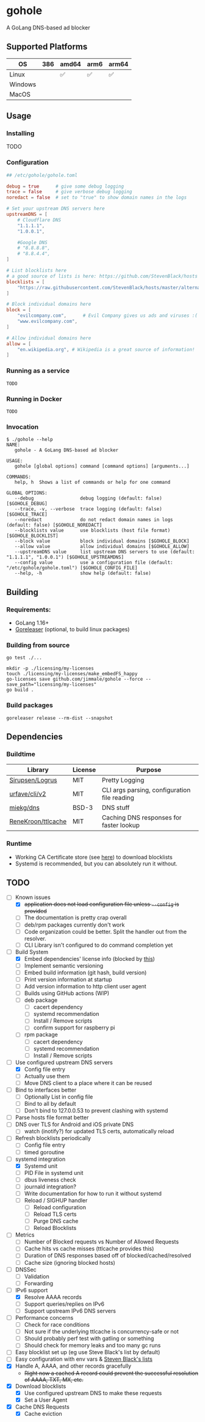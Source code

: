 # gohole
A GoLang DNS-based ad blocker

## Supported Platforms

| OS      | 386 | amd64 | arm6 | arm64 |
| ---     | --- | ----  | ---  | ----  |
| Linux   |     | ✅     | ✅    | ✅     |
| Windows |     |       |      |       |
| MacOS   |     |       |      |       |

## Usage
### Installing
TODO

### Configuration
```toml
## /etc/gohole/gohole.toml

debug = true      # give some debug logging
trace = false     # give verbose debug logging
noredact = false  # set to "true" to show domain names in the logs

# Set your upstream DNS servers here
upstreamDNS = [
    # Cloudflare DNS
    "1.1.1.1",
    "1.0.0.1",

    #Google DNS
    # "8.8.8.8",
    # "8.8.4.4",
]

# List blocklists here
# a good source of lists is here: https://github.com/StevenBlack/hosts
blocklists = [
    "https://raw.githubusercontent.com/StevenBlack/hosts/master/alternates/fakenews-gambling/hosts",  # adware, malware, fakenews, gambling
]

# Block individual domains here
block = [
    "evilcompany.com",      # Evil Company gives us ads and viruses :(
    "www.evilcompany.com",
]

# Allow individual domains here
allow = [
    "en.wikipedia.org", # Wikipedia is a great source of information!
]
```

### Running as a service
```shell
TODO
```

### Running in Docker
```shell
TODO
```

### Invocation
```text
$ ./gohole --help
NAME:
   gohole - A GoLang DNS-based ad blocker

USAGE:
   gohole [global options] command [command options] [arguments...]

COMMANDS:
   help, h  Shows a list of commands or help for one command

GLOBAL OPTIONS:
   --debug                 debug logging (default: false) [$GOHOLE_DEBUG]
   --trace, -v, --verbose  trace logging (default: false) [$GOHOLE_TRACE]
   --noredact              do not redact domain names in logs (default: false) [$GOHOLE_NOREDACT]
   --blocklists value      use blocklists (host file format) [$GOHOLE_BLOCKLIST]
   --block value           block individual domains [$GOHOLE_BLOCK]
   --allow value           allow individual domains [$GOHOLE_ALLOW]
   --upstreamDNS value     list upstream DNS servers to use (default: "1.1.1.1", "1.0.0.1") [$GOHOLE_UPSTREAMDNS]
   --config value          use a configuration file (default: "/etc/gohole/gohole.toml") [$GOHOLE_CONFIG_FILE]
   --help, -h              show help (default: false)
```

## Building
### Requirements:
- GoLang 1.16+
- [Goreleaser](https://goreleaser.com/) (optional, to build linux packages)

### Building from source
```shell
go test ./...

mkdir -p ./licensing/my-licenses
touch ./licensing/my-licenses/make_embedFS_happy
go-licenses save github.com/jimmale/gohole --force --save_path="licensing/my-licenses"
go build .
```

### Build packages
```shell
goreleaser release --rm-dist --snapshot
```

## Dependencies
### Buildtime
| Library                                                     | License | Purpose                                      |
| -------                                                     | ------- | -------                                      |
| [Sirupsen/Logrus](https://github.com/Sirupsen/logrus)       | MIT     | Pretty Logging                               |
| [urfave/cli/v2](https://github.com/urfave/cli/v2)           | MIT     | CLI args parsing, configuration file reading |
| [miekg/dns](https://github.com/miekg/dns)                   | BSD-3   | DNS stuff                                    |
| [ReneKroon/ttlcache](https://github.com/ReneKroon/ttlcache) | MIT     | Caching DNS responses for faster lookup      |


### Runtime
- Working CA Certificate store (see [here](https://stackoverflow.com/a/40051432)) to download blocklists
- Systemd is recommended, but you can absolutely run it without.

## TODO
- [ ] Known issues
  - [x] ~~application does not load configuration file unless `--config` is provided~~
  - [ ] The documentation is pretty crap overall
  - [ ] deb/rpm packages currently don't work
  - [ ] Code organization could be better. Split the handler out from the resolver.
  - [ ] CLI Library isn't configured to do command completion yet
- [ ] Build System
  - [x] Embed dependencies' license info (blocked by [this](https://github.com/google/go-licenses/pull/79))
  - [ ] Implement semantic versioning
  - [ ] Embed build information (git hash, build version)
  - [ ] Print version information at startup
  - [ ] Add version information to http client user agent
  - [ ] Builds using GitHub actions (WIP)
  - [ ] deb package
    - [ ] cacert dependency
    - [ ] systemd recommendation
    - [ ] Install / Remove scripts
    - [ ] confirm support for raspberry pi
  - [ ] rpm package
    - [ ] cacert dependency
    - [ ] systemd recommendation
    - [ ] Install / Remove scripts
- [ ] Use configured upstream DNS servers
  - [x] Config file entry
  - [ ] Actually use them
  - [ ] Move DNS client to a place where it can be reused
- [ ] Bind to interfaces better
  - [ ] Optionally List in config file
  - [ ] Bind to all by default
  - [ ] Don't bind to 127.0.0.53 to prevent clashing with systemd
- [ ] Parse hosts file format better
- [ ] DNS over TLS for Android and iOS private DNS
  - [ ] watch (inotify?) for updated TLS certs, automatically reload
- [ ] Refresh blocklists periodically
  - [ ] Config file entry 
  - [ ] timed goroutine
- [ ] systemd integration
  - [x] Systemd unit 
  - [ ] PID File in systemd unit
  - [ ] dbus liveness check
  - [ ] journald integration?
  - [ ] Write documentation for how to run it without systemd
  - [ ] Reload / SIGHUP handler
    - [ ] Reload configuration
    - [ ] Reload TLS certs
    - [ ] Purge DNS cache
    - [ ] Reload Blocklists
- [ ] Metrics
  - [ ] Number of Blocked requests vs Number of Allowed Requests
  - [ ] Cache hits vs cache misses (ttlcache provides this)
  - [ ] Duration of DNS responses based off of blocked/cached/resolved
  - [ ] Cache size (ignoring blocked hosts)
- [ ] DNSSec
  - [ ] Validation
  - [ ] Forwarding
- [ ] IPv6 support
  - [x] Resolve AAAA records
  - [ ] Support queries/replies on IPv6
  - [ ] Support upstream IPv6 DNS servers
- [ ] Performance concerns
  - [ ] Check for race conditions
  - [ ] Not sure if the underlying ttlcache is concurrency-safe or not
  - [ ] Should probably perf test with gatling or something
  - [ ] Should check for memory leaks and too many gc runs
- [ ] Easy blocklist set up (eg use Steve Black's list by default)
- [ ] Easy configuration with env vars & [Steven Black's lists](https://github.com/StevenBlack/hosts)
- [x] Handle A, AAAA, and other records gracefully
  - ~~Right now a cached A record could prevent the successful resolution of AAAA, TXT, MX, etc.~~
- [x] Download blocklists
  - [x] Use configured upstream DNS to make these requests
  - [x] Set a User Agent
- [x] Cache DNS Requests
  - [x] Cache eviction